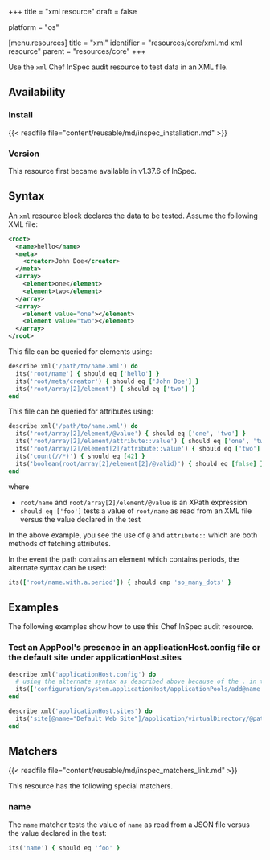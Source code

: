 +++
title = "xml resource"
draft = false

platform = "os"

[menu.resources]
    title = "xml"
    identifier = "resources/core/xml.md xml resource"
    parent = "resources/core"
+++

Use the `xml` Chef InSpec audit resource to test data in an XML file.

## Availability

### Install

{{< readfile file="content/reusable/md/inspec_installation.md" >}}

### Version

This resource first became available in v1.37.6 of InSpec.

## Syntax

An `xml` resource block declares the data to be tested. Assume the following XML file:

```xml
<root>
  <name>hello</name>
  <meta>
    <creator>John Doe</creator>
  </meta>
  <array>
    <element>one</element>
    <element>two</element>
  </array>
  <array>
    <element value="one"></element>
    <element value="two"></element>
  </array>
</root>
```

This file can be queried for elements using:

```ruby
describe xml('/path/to/name.xml') do
  its('root/name') { should eq ['hello'] }
  its('root/meta/creator') { should eq ['John Doe'] }
  its('root/array[2]/element') { should eq ['two'] }
end
```

This file can be queried for attributes using:

```ruby
describe xml('/path/to/name.xml') do
  its('root/array[2]/element/@value') { should eq ['one', 'two'] }
  its('root/array[2]/element/attribute::value') { should eq ['one', 'two'] }
  its('root/array[2]/element[2]/attribute::value') { should eq ['two'] }
  its('count(//*)') { should eq [42] }
  its('boolean(root/array[2]/element[2]/@valid)') { should eq [false] }
end
```

where

- `root/name` and `root/array[2]/element/@value` is an XPath expression
- `should eq ['foo']` tests a value of `root/name` as read from an XML file versus the value declared in the test

In the above example, you see the use of `@` and `attribute::` which are both methods of fetching attributes.

In the event the path contains an element which contains periods, the alternate syntax can be used:

```ruby
its(['root/name.with.a.period']) { should cmp 'so_many_dots' }
```

## Examples

The following examples show how to use this Chef InSpec audit resource.

### Test an AppPool's presence in an applicationHost.config file or the default site under applicationHost.sites

```ruby
describe xml('applicationHost.config') do
  # using the alternate syntax as described above because of the . in the key name
  its(['configuration/system.applicationHost/applicationPools/add@name']) { should contain('my_pool') }
end

describe xml('applicationHost.sites') do
  its('site[@name="Default Web Site"]/application/virtualDirectory/@path') { should eq ['/'] }
end
```

## Matchers

{{< readfile file="content/reusable/md/inspec_matchers_link.md" >}}

This resource has the following special matchers.

### name

The `name` matcher tests the value of `name` as read from a JSON file versus the value declared in the test:

```ruby
its('name') { should eq 'foo' }
```
